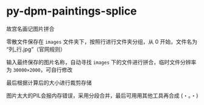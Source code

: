 # py-dpm-paintings-splice
故宫名画记图片拼合

零散文件保存在 `images` 文件夹下，按照行进行文件夹分组，从 0 开始，文件名为 “列_行.jpg”（官网规则）

输入最终保存的图片名称，自动寻找 `images` 下的文件进行拼合，临时文件分辨率为 `30000×2000`，可自行修改

最后根据计算后的大小进行裁剪存储

图片太大的PIL会报内存错误，采用分段合并，最后可用用其他工具再合成 (・。・)
